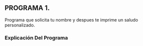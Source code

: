 ## PROGRAMA 1.
Programa que solicita tu nombre y despues te imprime un saludo personalizado.
### Explicación Del Programa

